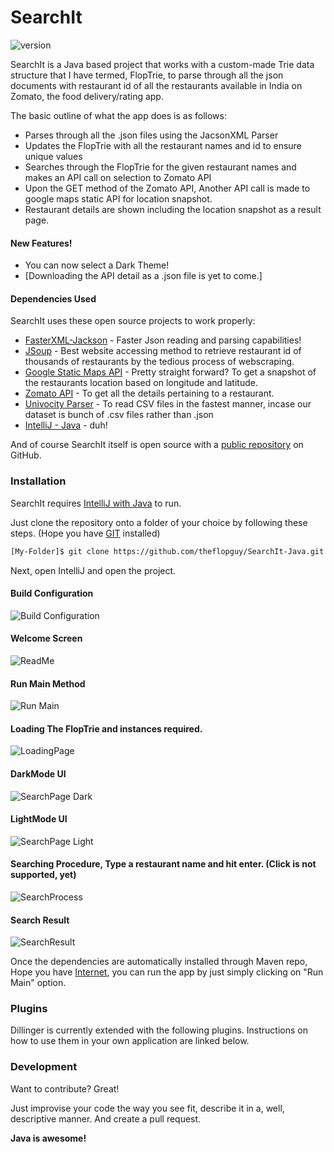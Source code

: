 # SearchIt

![version](https://img.shields.io/badge/version-1.0.1-green.svg)


SearchIt is a Java based project that works with a custom-made Trie data structure that I have termed, FlopTrie, to parse through all the json documents with restaurant id of all the restaurants available in India on Zomato, the food delivery/rating app.

The basic outline of what the app does is as follows:

  - Parses through all the .json files using the JacsonXML Parser
  - Updates the FlopTrie with all the restaurant names and id to ensure unique values
  - Searches through the FlopTrie for the given restaurant names and makes an API call on selection to Zomato API
  - Upon the GET method of the Zomato API, Another API call is made to google maps static API for location snapshot.
  - Restaurant details are shown including the location snapshot as a result page.

#### New Features!

  - You can now select a Dark Theme!
  - [Downloading the API detail as a .json file is yet to come.]


#### Dependencies Used

SearchIt uses these open source projects to work properly:

* [FasterXML-Jackson](https://github.com/FasterXML) - Faster Json reading and parsing capabilities!
* [JSoup](https://github.com/jhy/jsoup) - Best website accessing method to retrieve restaurant id of thousands of restaurants by the tedious process of webscraping.
* [Google Static Maps API](https://developers.google.com/maps/documentation/maps-static) - Pretty straight forward? To get a snapshot of the restaurants location based on longitude and latitude.
* [Zomato API](https://developers.zomato.com/documentation#/) - To get all the details pertaining to a restaurant.
* [Univocity Parser](https://www.univocity.com/pages/univocity_parsers_tutorial) - To read CSV files in the fastest manner, incase our dataset is bunch of .csv files rather than .json
* [IntelliJ - Java](https://www.jetbrains.com/idea/) - duh!

And of course SearchIt itself is open source with a [public repository](https://github.com/theflopguy/SearchIt-Java) on GitHub.

### Installation

SearchIt requires [IntelliJ with Java](https://www.jetbrains.com/idea/) to run.

Just clone the repository onto a folder of your choice by following these steps.
(Hope you have [GIT](https://git-scm.com/downloads) installed)

```sh
[My-Folder]$ git clone https://github.com/theflopguy/SearchIt-Java.git
```

Next, open IntelliJ and open the project.

#### Build Configuration
![Build Configuration](https://github.com/theflopguy/SearchIt-Java/blob/master/gitHubImages/BuildImage.png)

#### Welcome Screen
![ReadMe](https://github.com/theflopguy/SearchIt-Java/blob/master/gitHubImages/ReadMeWelcome.png)

#### Run Main Method
![Run Main](https://github.com/theflopguy/SearchIt-Java/blob/master/gitHubImages/RunMainImage.png)

#### Loading The FlopTrie and instances required.
![LoadingPage](https://github.com/theflopguy/SearchIt-Java/blob/master/gitHubImages/LoadingPageImage.png)

#### DarkMode UI
![SearchPage Dark](https://github.com/theflopguy/SearchIt-Java/blob/master/gitHubImages/SearchPageDarkImage.png)

#### LightMode UI
![SearchPage Light](https://github.com/theflopguy/SearchIt-Java/blob/master/gitHubImages/SearchPageLightImage.png)

#### Searching Procedure, Type a restaurant name and hit enter. (Click is not supported, yet)
![SearchProcess](https://github.com/theflopguy/SearchIt-Java/blob/master/gitHubImages/SearchProcessImage.png)

#### Search Result
![SearchResult](https://github.com/theflopguy/SearchIt-Java/blob/master/gitHubImages/Search%20Result.png)

Once the dependencies are automatically installed through Maven repo, Hope you have [Internet](), you can run the app by just simply clicking on "Run Main" option.

### Plugins

Dillinger is currently extended with the following plugins. Instructions on how to use them in your own application are linked below.



### Development

Want to contribute? Great!

Just improvise your code the way you see fit, describe it in a, well, descriptive manner. And create a pull request.


**Java is awesome!**

